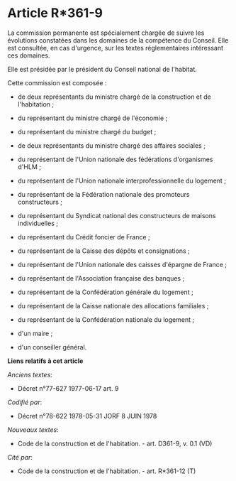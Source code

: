 # Article R*361-9

La commission permanente est spécialement chargée de suivre les évolutions constatées dans les domaines de la compétence du
Conseil. Elle est consultée, en cas d'urgence, sur les textes réglementaires intéressant ces domaines.

Elle est présidée par le président du Conseil national de l'habitat.

Cette commission est composée :

- de deux représentants du ministre chargé de la construction et de l'habitation ;

- du représentant du ministre chargé de l'économie ;

- du représentant du ministre chargé du budget ;

- de deux représentants du ministre chargé des affaires sociales ;

- du représentant de l'Union nationale des fédérations d'organismes d'HLM ;

- du représentant de l'Union nationale interprofessionnelle du logement ;

- du représentant de la Fédération nationale des promoteurs constructeurs ;

- du représentant du Syndicat national des constructeurs de maisons individuelles ;

- du représentant du Crédit foncier de France ;

- du représentant de la Caisse des dépôts et consignations ;

- du représentant de l'Union nationale des caisses d'épargne de France ;

- du représentant de l'Association française des banques ;

- du représentant de la Confédération générale du logement ;

- du représentant de la Caisse nationale des allocations familiales ;

- du représentant de la Confédération nationale du logement ;

- d'un maire ;

- d'un conseiller général.

**Liens relatifs à cet article**

_Anciens textes_:

  - Décret n°77-627 1977-06-17 art. 9

_Codifié par_:

  - Décret n°78-622 1978-05-31 JORF 8 JUIN 1978

_Nouveaux textes_:

  - Code de la construction et de l'habitation. - art. D361-9, v. 0.1 (VD)

_Cité par_:

  - Code de la construction et de l'habitation. - art. R*361-12 (T)
